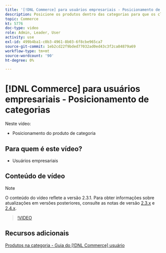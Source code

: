 ```yaml
---
title: '[!DNL Commerce] para usuários empresariais - Posicionamento de categorias'
description: Posicione os produtos dentro das categorias para que os clientes vejam os produtos na parte superior que você deseja que eles vejam.
topic: Commerce
kt: 5776
doc-type: video
role: Admin, Leader, User
activity: use
exl-id: 499b4ba1-c0b3-4961-8b03-6f8cbe965ca7
source-git-commit: 1eb2cd22f9bded77032ad0ed43c3f2ca84879a69
workflow-type: tm+mt
source-wordcount: '90'
ht-degree: 0%

---
```


# [!DNL Commerce] para usuários empresariais - Posicionamento de categorias

Neste vídeo:

- Posicionamento do produto de categoria

## Para quem é este vídeo?

- Usuários empresariais

## Conteúdo de vídeo

>[!NOTE]
>
>O conteúdo do vídeo reflete a versão 2.3.1. Para obter informações sobre atualizações em versões posteriores, consulte as notas de versão [ 2.3.x](https://devdocs.magento.com/guides/v2.3/release-notes/bk-release-notes.html) e [2.4.x](https://devdocs.magento.com/guides/v2.4/release-notes/bk-release-notes.html).

>[!VIDEO](https://video.tv.adobe.com/v/36187?quality=12&learn=on)

## Recursos adicionais

[Produtos na categoria - Guia do  [!DNL Commerce] usuário](https://docs.magento.com/user-guide/catalog/categories-category-products.html)
